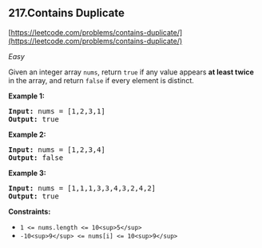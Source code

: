 ## 217.Contains Duplicate


[https://leetcode.com/problems/contains-duplicate/](https://leetcode.com/problems/contains-duplicate/)

*Easy*

Given an integer array `nums`, return `true` if any value appears **at least twice** in the array, and return `false` if every element is distinct.

**Example 1:**

<pre><strong>Input:</strong> nums = [1,2,3,1]
<strong>Output:</strong> true
</pre>

**Example 2:**

<pre><strong>Input:</strong> nums = [1,2,3,4]
<strong>Output:</strong> false
</pre>

**Example 3:**

<pre><strong>Input:</strong> nums = [1,1,1,3,3,4,3,2,4,2]
<strong>Output:</strong> true
</pre>

**Constraints:**

* `1 <= nums.length <= 10<sup>5</sup>`
* `-10<sup>9</sup> <= nums[i] <= 10<sup>9</sup>`
